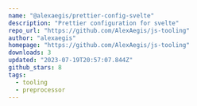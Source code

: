 ```yaml
---
name: "@alexaegis/prettier-config-svelte"
description: "Prettier configuration for svelte"
repo_url: "https://github.com/AlexAegis/js-tooling"
author: "alexaegis"
homepage: "https://github.com/AlexAegis/js-tooling"
downloads: 3
updated: "2023-07-19T20:57:07.844Z"
github_stars: 8
tags: 
  - tooling
  - preprocessor
---
```

